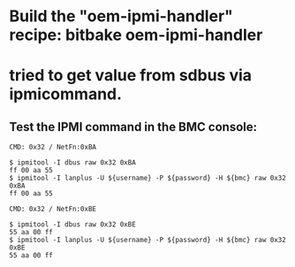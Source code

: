 # Build the "oem-ipmi-handler" recipe: bitbake oem-ipmi-handler
# tried to get value from sdbus via ipmicommand.
## Test the IPMI command in the BMC console: 
```
CMD: 0x32 / NetFn:0xBA

$ ipmitool -I dbus raw 0x32 0xBA
ff 00 aa 55 
$ ipmitool -I lanplus -U ${username} -P ${password} -H ${bmc} raw 0x32 0xBA 
ff 00 aa 55 

```

```
CMD: 0x32 / NetFn:0xBE

$ ipmitool -I dbus raw 0x32 0xBE
55 aa 00 ff 
$ ipmitool -I lanplus -U ${username} -P ${password} -H ${bmc} raw 0x32 0xBE 
55 aa 00 ff

```